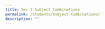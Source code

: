 ```yaml
---
title: Sec 2 Subject Combinations
permalink: /students/Subject-Combinations/
description: ""
---
```


